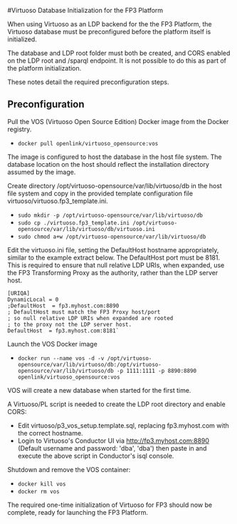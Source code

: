 #Virtuoso Database Initialization for the FP3 Platform

When using Virtuoso as an LDP backend for the the FP3 Platform, the Virtuoso database must be preconfigured before the platform itself is initialized. 

The database and LDP root folder must both be created, and CORS enabled on the LDP root and /sparql endpoint. It is not possible to do this as part of the platform initialization.

These notes detail the required preconfiguration steps.

## Preconfiguration 
Pull the VOS (Virtuoso Open Source Edition) Docker image from the Docker registry.

 * `docker pull openlink/virtuoso_opensource:vos`
 
The image is configured to host the database in the host file system. The database location on the host should reflect the installation directory assumed by the image. 

Create directory /opt/virtuoso-opensource/var/lib/virtuoso/db in the host file system and copy in the provided template configuration file virtuoso/virtuoso.fp3_template.ini.

* `sudo mkdir -p /opt/virtuoso-opensource/var/lib/virtuoso/db`
* `sudo cp ./virtuoso.fp3_template.ini /opt/virtuoso-opensource/var/lib/virtuoso/db/virtuoso.ini`
* `sudo chmod a+w /opt/virtuoso-opensource/var/lib/virtuoso/db`

Edit the virtuoso.ini file, setting the DefaultHost hostname appropriately, similar to the example extract below. The DefaultHost port must be 8181. This is required to ensure that null relative LDP URIs, when expanded, use the FP3 Transforming Proxy as the authority, rather than the LDP server host.

    [URIQA]
    DynamicLocal = 0
    ;DefaultHost  = fp3.myhost.com:8890
    ; DefaultHost must match the FP3 Proxy host/port 
    ; so null relative LDP URIs when expanded are rooted 
    ; to the proxy not the LDP server host.
    DefaultHost  = fp3.myhost.com:8181`

Launch the VOS Docker image

* `docker run --name vos -d -v /opt/virtuoso-opensource/var/lib/virtuoso/db:/opt/virtuoso-opensource/var/lib/virtuoso/db -p 1111:1111 -p 8890:8890 openlink/virtuoso_opensource:vos`

VOS will create a new database when started for the first time.

A Virtuoso/PL script is needed to create the LDP root directory and enable CORS:

* Edit virtuoso/p3_vos_setup.template.sql, replacing fp3.myhost.com with the correct hostname.
* Login to Virtuoso's Conductor UI via http://fp3.myhost.com:8890 (Default username and password: 'dba', 'dba') then paste in and execute the above script in Conductor's isql console.

Shutdown and remove the VOS container:

* `docker kill vos`
* `docker rm vos`

The required one-time initialization of Virtuoso for FP3 should now be complete, ready for launching the FP3 Platform.  

